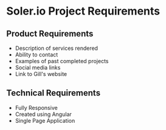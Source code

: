 # Soler.io Project Requirements

## Product Requirements
- Description of services rendered
- Ability to contact
- Examples of past completed projects
- Social media links
- Link to Gill's website
## Technical Requirements
- Fully Responsive
- Created using Angular
- Single Page Application
